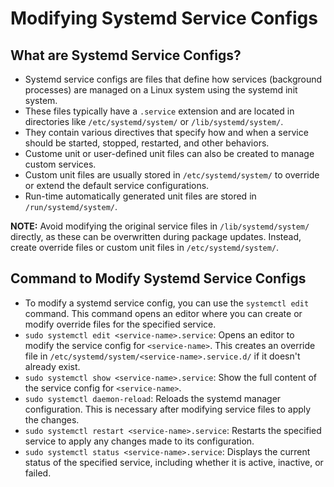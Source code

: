 # Modifying Systemd Service Configs

## What are Systemd Service Configs?

- Systemd service configs are files that define how services (background processes) are managed on a Linux system using the systemd init system.
- These files typically have a `.service` extension and are located in directories like `/etc/systemd/system/` or `/lib/systemd/system/`.
- They contain various directives that specify how and when a service should be started, stopped, restarted, and other behaviors.
- Custome unit or user-defined unit files can also be created to manage custom services.
- Custom unit files are usually stored in `/etc/systemd/system/` to override or extend the default service configurations.
- Run-time automatically generated unit files are stored in `/run/systemd/system/`.

**NOTE:** Avoid modifying the original service files in `/lib/systemd/system/` directly, as these can be overwritten during package updates. Instead, create override files or custom unit files in `/etc/systemd/system/`.

## Command to Modify Systemd Service Configs

- To modify a systemd service config, you can use the `systemctl edit` command. This command opens an editor where you can create or modify override files for the specified service.
- `sudo systemctl edit <service-name>.service`: Opens an editor to modify the service config for `<service-name>`. This creates an override file in `/etc/systemd/system/<service-name>.service.d/` if it doesn't already exist.
- `sudo systemctl show <service-name>.service`: Show the full content of the service config for `<service-name>`.
- `sudo systemctl daemon-reload`: Reloads the systemd manager configuration. This is necessary after modifying service files to apply the changes.
- `sudo systemctl restart <service-name>.service`: Restarts the specified service to apply any changes made to its configuration.
- `sudo systemctl status <service-name>.service`: Displays the current status of the specified service, including whether it is active, inactive, or failed.
